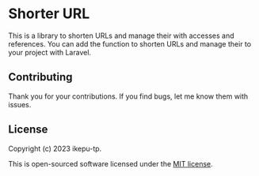 # Shorter URL

This is a library to shorten URLs and manage their with accesses and references. You can add the function to shorten URLs and manage their to your project with Laravel.

## Contributing

Thank you for your contributions. If you find bugs, let me know them with issues.

## License

Copyright (c) 2023 ikepu-tp.

This is open-sourced software licensed under the [MIT license](LICENSE).

